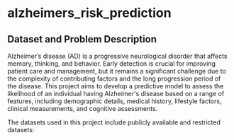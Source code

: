 # alzheimers_risk_prediction

## Dataset and Problem Description

Alzheimer’s disease (AD) is a progressive neurological disorder that affects memory, thinking, and behavior. Early detection is crucial for improving patient care and management, but it remains a significant challenge due to the complexity of contributing factors and the long progression period of the disease. This project aims to develop a predictive model to assess the likelihood of an individual having Alzheimer's disease based on a range of features, including demographic details, medical history, lifestyle factors, clinical measurements, and cognitive assessments.

The datasets used in this project include publicly available and restricted datasets:

